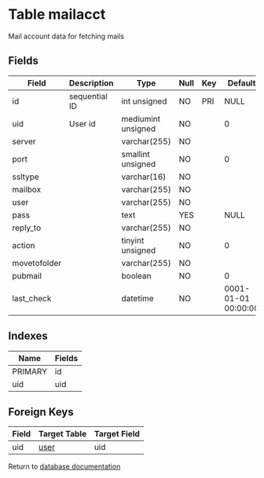 Table mailacct
===========

Mail account data for fetching mails

Fields
------

| Field        | Description   | Type               | Null | Key | Default             | Extra          |
| ------------ | ------------- | ------------------ | ---- | --- | ------------------- | -------------- |
| id           | sequential ID | int unsigned       | NO   | PRI | NULL                | auto_increment |
| uid          | User id       | mediumint unsigned | NO   |     | 0                   |                |
| server       |               | varchar(255)       | NO   |     |                     |                |
| port         |               | smallint unsigned  | NO   |     | 0                   |                |
| ssltype      |               | varchar(16)        | NO   |     |                     |                |
| mailbox      |               | varchar(255)       | NO   |     |                     |                |
| user         |               | varchar(255)       | NO   |     |                     |                |
| pass         |               | text               | YES  |     | NULL                |                |
| reply_to     |               | varchar(255)       | NO   |     |                     |                |
| action       |               | tinyint unsigned   | NO   |     | 0                   |                |
| movetofolder |               | varchar(255)       | NO   |     |                     |                |
| pubmail      |               | boolean            | NO   |     | 0                   |                |
| last_check   |               | datetime           | NO   |     | 0001-01-01 00:00:00 |                |

Indexes
------------

| Name    | Fields |
| ------- | ------ |
| PRIMARY | id     |
| uid     | uid    |

Foreign Keys
------------

| Field | Target Table | Target Field |
|-------|--------------|--------------|
| uid | [user](help/database/db_user) | uid |

Return to [database documentation](help/database)
